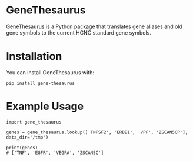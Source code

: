 # GeneThesaurus

GeneThesaurus is a Python package that translates gene aliases and old gene symbols to the current HGNC standard gene symbols. 

# Installation

You can install GeneThesaurus with:
```
pip install gene-thesaurus
```

# Example Usage
```
import gene_thesaurus

genes = gene_thesaurus.lookup(['TNFSF2', 'ERBB1', 'VPF', 'ZSCAN5CP'], data_dir='/tmp')

print(genes)
# ['TNF', 'EGFR', 'VEGFA', 'ZSCAN5C']
```
